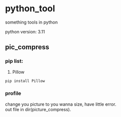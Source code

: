 # python_tool
something tools in python

python version: 3.11

## pic_compress
### pip list:
1. Pillow
```cmd
pip install Pillow 
```
### profile
change you picture to you wanna size, have little error.  
out file in dir(picture_compress).